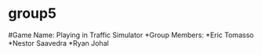 # group5
#Game Name: Playing in Traffic Simulator
*Group Members: 
	*Eric Tomasso
	*Nestor Saavedra
	*Ryan Johal	
	

